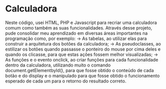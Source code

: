 # Calculadora
Neste código, usei HTML, PHP e Javascript para recriar uma calculadora comum como também as suas funcionalidades. Através desse projeto, pude consolidar meu aprendizado em diversas áreas importantes na programação como, por exemplo: 
 -> As tabelas, ao utilizar elas para construir a arquitetura dos botões da calculadora; 
 -> As pseudoclasses, ao estilizar os botões quando passasse o ponteiro do mouse por cima deles e quando os clicasse, para que estas ações fossem melhor visualizadas; 
 -> As funções e o evento onclick, ao criar funções para cada funcionalidade dentro da calculadora, utilizando muito o comando document.getElementbyId(), para que fosse obtido o conteúdo de cada botão e do display e o manipulado para que fosse obtido o funcionamento esperado de cada um para o retorno do resultado correto.
